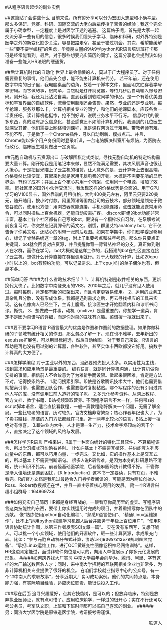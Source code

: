 #从程序语言起步的副业实例


##这篇贴子会讲些什么
目前来说，所有的分享可以分为宏图大志型和小确幸型。那么多保研、竞赛、科研、国际交流的大佬向后辈传授了宝贵的经验；我这个完全属于小确幸型，一定程度上是对医学正途的逃避。
这篇帖子呢，首先是大家一起交流分享一些有用的信息，很多时候我们埋头于学习、临床和科研，对外界特别是医学之外的新变化缺少关注，容易把路走窄，甚至于错过机会。其次，希望能缓解一些“要不要学编程”的焦虑，毕竟朋友圈的9块9学python和R语言培训班打卡那可是经常能看到。最后，对于那些想要充实简历的同学，这篇分享也会提到该如何准备一些能入HR法眼的硬通货。

##后计算机时代的自动化
世界上最会偷懒的人，莫过于广大程序员了。对于任何需要重复的事情，他们首先会想，能不能由计算机来代劳。
若干年前，还在使用数字中南的日子里，我电脑桌面的边角，放着一个脚本文件，里面明文贮存着学号和密码。而它做的事，很简单，当然就是打开浏览器，等待几秒后自动输入账号密码。刚开始，我还为此沾沾自喜。直到我看到软院同学的作品，是一个有着优美图标和丰富界面的自编软件，流量使用超限还会告警。果然，专业的还是专业呀。每年抢课，服务器那么卡，计算机相关专业的同学，和他们的抢课脚本，应该各负一半责任吧。读计算机也挺惨，抢不到好课，说明业务水平不行呀。
信息时代的很多东西，真的没有那么信息化，甚至感觉还不如前计算机时代。我遇到的几位医生就深受其苦，他们需要上网络培训课程，但是课程网页过于难用。带教老师有难，不能不帮，于是做了一个Chrome插件，可以自动刷新、模拟点击。并且，Chrome能以多个用户身份同时登录听课，一台电脑解决科室所有烦恼，为医院去行政化、临床医生减负做出一定贡献。

##元胞自动机与云资源出口
与破解围棋定式类似，寻找元胞自动机的特定结构需要大量计算。刚开始我是用笔记本来做，显然不能满足需要，其次风扇声音也很让人揪心。于是把目光瞄上了云主机的租赁，让人意外的是，云计算听上去很高端，价格竟然比较便宜，算起来也就是家用电脑电费的开销。大概是不需要花哨的显示界面，节约了成本；并且上百个核心共用一个机架，使用同一个电源，增加了效率。
同社区里的国外小伙伴交流时，我发现这样的价格优势是全面的。用于GPU学习的V100显卡，国外靠谱的月租价格，大约400美元左右，阿里云只要220美元，随开随用，按小时付款。阿里腾讯等国内公司的云技术，部分领域是领先于微软谷歌的，使用也方便：用浏览器就能连接，手机也能连接，点击就能发送常用命令，可以同时操纵上百台机器，还能自动按需扩容。
discord群组的bot功能非常丰富，基本上各个社区都有自己写的bot。假设有一个桐梓坡自习群，在系解考试前夜复习时，你突然忘记肩胛骨的英文名。别慌，群里艾特anatomy bot，它不仅告诉了你英文名，还贴心的附带一张前后观图。如果在学期中，你们班学委足够用心，标记了骨骼系统这一章的tag，附上了重要考点和往年考题。那么你只要点击关键词，bot就会回复对应资源，并且提醒你背一背臂丛神经的分支。真正做到别人在水群，而你在学习。
bot大概就是这样工作的，我搭建的bot在社区直接连接了云主机，想做什么计算直接在群里调用就行。对于大规模的计算，比如20cpu小时以上的，bot有预约功能，可以记录需求。上千cpu小时的单子偶尔也有，但是不多。


##简单问答
####为什么省略技术细节？
1、计算机特别是软件相关的东西，更新换代太快了。比如数字中南登录用的VBS，2010年之后，就几乎没有见人使用过。每时每刻，肯定都有新的框架出来，而且肯定更容易使用。
2、运用的业务工具杂乱且分散，没有形成体系。我都是遇到需求之后，再去寻找相应的工具来实现。这有点像病人已经坐下，主诉上腹痛，接诊医生才开始翻着内科和诊断书问诊。惭愧。
3、想做成一件事，动机（motive）是最重要的。你想学一道菜，肯定不是因为菜谱写的详细，而是你对菜的滋味有兴趣。菜谱搜一搜就出来了。

###要不要学习R语言
R语言最大的优势是作图和作图前的数据整理。如果你做科研的子领域有统计相关的作图，那么务必了解一下。现在也不难学，去年新出的esquisse扩展包，可以用鼠标拖选，然后自动绘图。
对于我自己来说，R语言的帮助是再也没有用过别的计算器，各种软件，甚至实体卡西欧都没它好用。搞数字计算真的太方便了。

###怎样学编程
对于主业以外的东西，没必要预先投入太多。以实用性为主线，找到需求和应用场景是最重要的。
编程语言，就是同计算机沟通，让计算机做你安排的事情。相信前人不会故意为了为难新手而设限。做起来很困难，肯定是方法不对，记得换条路子。
1.勤问搜索引擎。即使是谷歌腾讯技术大牛，他们也需要借助搜索引擎，也需要团队合作，也需要临时复制粘贴。哪个写程序的没有引用过其他人写的库，没有调用过前人造好的轮子呢。
2.多元化参考资料。从网上教程、官方文档、教学书籍、B站视频汲取营养。不同程序语言不大一样，任何带s的script脚本语言，适合直接看教程，一般一篇教程刚好解决一个问题，无需了解全局。一些比较老的语言，历时较久，官方文档非常繁杂；核心作者年纪也大了，为了卖书赚钱，简洁的入门方法都藏在书里。近一两年比较火的语言，B站上搜一搜绝对有惊喜。
3.跟进业内大牛。人才是第一生产力，技术金字塔顶端的若干个人，直接决定了这个领域的风格与发展。

###怎样学习R语言
严格来讲，R属于一种面向统计的特化工具软件，不算编程语言，所以学习模式可能略有差别。
比如它基本上不需要写循环，任何能写入列表向量中的东西，都可以巧用向量，一步完成。又比如，它的操作基本上是交互式的，所以基本上不需要判断语句。
很多人说R语言难，是因为本身的科研思路不清晰，统计知识不扎实。前者怪基础医学院、后者怪麻园岭统计教得不好。
不管你是渐入佳境还是遇到困扰，《R Introduction》这本书一定要读，只有12页，不难看完。R的官方文档是我见过最适合入门初学者阅读的，可能是因为两位创始人Ross、Robert教授都还在世，并且一直主导着核心项目的发展。
附一个R语言兴趣小组群号：164869734


###如何充实自己简历
HR都是身经百战的，一眼看穿你简历里的虚实。写程序语言这类技能性的东西，要带上你实践运用时完成的项目，并着重描写你在团队中的贡献。
像“熟练使用python自动化编程”、“熟悉R语言使用”、“精通Linux运维操作”，比不上“运用python搭建学习机器人后台并服务于年级上百位用户”、“使用R语言协助统计作图，以第三作者发表SCI文章一篇”。
实在没有东西写，又想吓唬人。可以挑一个小众领域，使用他们的开源软件，砸一些计算资源，拿成果充门面。比如：“参与元胞自动机分布式计算，协助证明B368/S12578规则图灵完备”、“承担Linux运维工作，进行OCT黄斑变性图像卷积神经网络训练”。这样，HR这边肯定能过，面试非软件岗位是可以的，向用人单位展示了你多元化发展的形象。
#####如何跨界找大厂实习
中南大学每年会向华为、腾讯、阿里、字节这样的大厂输送数百名人才；同时，来中南大学招聘的互联网相关企业也非常多，为非计算机相关专业提供了很好的机会。
在咱们学校就业指导中心的公众号，有一个“#中南人的求职故事”，分享近期大厂实习成功案例。他们的共同特点是，本身能力强，有实际项目经验，适应岗位职责，能很快投入工作。

###写在后面
追寻兴趣爱好，点其它技能树，是可以的；但放弃临床，特别是放弃执业医师证，就有点可惜了。应用临床躺学，一样过的很开心；实在不行还可以考公务员，考军队文职，上班和下班时间都可以搞自己喜欢的副业。
######另：同济大学医学院是原铁道医学院，考研报考需谨慎。

<p align="right">铁道人</p>
